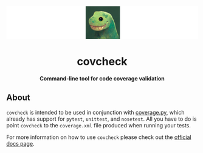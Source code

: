 <div align="center">
  <img src="docs/assets/covcheck-dino-banner.png">
  <h1>covcheck</h1>

  <p>
    <strong>Command-line tool for code coverage validation</strong>
  </p>
</div>

## About

`covcheck` is intended to be used in conjunction with [coverage.py](https://coverage.readthedocs.io/), which already has support for `pytest`, `unittest`, and `nosetest`. All you have to do is point `covcheck` to the `coverage.xml` file produced when running your tests.

For more information on how to use `covcheck` please check out the [official docs page](https://humeai.github.io/covcheck).
